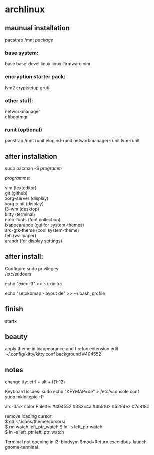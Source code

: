 # archlinux



## maunual installation

pacstrap /mnt *package*  
  
### base system:
base base-devel linux linux-firmware vim  

### encryption starter pack:   
lvm2 cryptsetup grub  

### other stuff:  
networkmanager  
efibootmgr   

### runit (optional) 
pacstrap /mnt runit elogind-runit networkmanager-runit lvm-runit   
  
## after installation
sudo pacman -S *programm*

*programms:*  

vim (texteditor)   
git (github)    
xorg-server (display)  
xorg-xinit (display)   
i3-wm (desktop)   
kitty (terminal)   
noto-fonts (font collection)   
lxappearance (gui for system-themes)   
arc-gtk-theme (cool system-theme)  
feh (wallpaper)  
arandr (for display settings)  
  
  
## after install:
Configure sudo privileges:  
/etc/sudoers

echo "exec i3" >> ⁓/.xinitrc   

echo "setxkbmap -layout de" >> ⁓/.bash_profile

## finish
startx  
 
## beauty
apply theme in lxappearance and firefox extension
edit ⁓/.config/kitty/kitty.conf
background #404552

## notes
change tty:
ctrl + alt + f(1-12)  

Keyboard issues:
sudo echo "KEYMAP=de" > /etc/vconsole.conf  
sudo mkinitcpio -P  

arc-dark color Palette:
#404552
#383c4a
#4b5162
#5294e2
#7c818c

remove loading cursor:  
$ cd ~/.icons/theme/cursors/  
$ rm watch left_ptr_watch
$ ln -s left_ptr watch  
$ ln -s left_ptr left_ptr_watch

Terminal not opening in i3:
bindsym $mod+Return exec dbus-launch gnome-terminal

